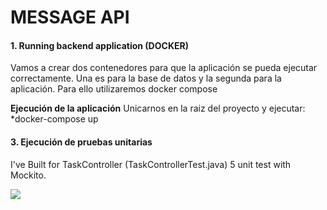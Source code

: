 # MESSAGE API

#### **1. Running backend application (DOCKER)**
Vamos a crear dos contenedores para que la aplicación se pueda ejecutar correctamente. Una es para la base de datos y la segunda para la aplicación. Para ello utilizaremos docker compose

 **Ejecución de la aplicación**
 Unicarnos  en la raiz del proyecto y ejecutar: 
*docker-compose up


#### **3. Ejecución de pruebas unitarias**
I've Built for TaskController (TaskControllerTest.java) 5 unit test with Mockito.

![](https://i.imgur.com/1fvpncy.jpg)